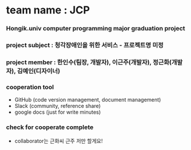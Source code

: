 # team name : JCP

### Hongik.univ computer programming major graduation project

### project subject : 청각장애인을 위한 서비스 - 프로젝트명 미정

### project member : 한인수(팀장, 개발자), 이근주(개발자), 정근화(개발자), 김예인(디자이너)

### cooperation tool
   * GitHub (code version management, document management)
   * Slack (community, reference share)
   * google docs (just for write minutes)

### check for cooperate complete
   * collaborator는 근화씨 근주 저만 할게요!
